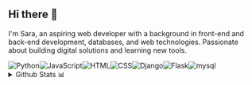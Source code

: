 ## Hi there 👋

I'm Sara, an aspiring web developer with a background in front-end and back-end development, databases, and web technologies. Passionate about building digital solutions and learning new tools.

<div style="display: flex; flex-wrap: wrap;">
<img src="https://img.shields.io/badge/Python-3776AB?style=for-the-badge&logo=python&logoColor=white" alt="Python" />
<img src="https://img.shields.io/badge/JavaScript-F7DF1E?style=for-the-badge&logo=javascript&logoColor=black" alt="JavaScript" />
<img src="https://img.shields.io/badge/HTML-E34F26?style=for-the-badge&logo=html5&logoColor=white" alt="HTML" />
<img src="https://img.shields.io/badge/CSS-1572B6?style=for-the-badge&logo=css3&logoColor=white" alt="CSS" />
<img src="https://img.shields.io/badge/Django-092E20?style=for-the-badge&logo=django&logoColor=white" alt="Django" />
<img src="https://img.shields.io/badge/Flask-000000?style=for-the-badge&logo=flask&logoColor=white" alt="Flask" />
<img src="https://img.shields.io/badge/MySQL-005C84?style=for-the-badge&logo=mysql&logoColor=white" alt="mysql" />
</div>

<details>
  <summary>Github Stats 📊</summary>
  
  <a href="#">![Stats](https://github-readme-stats.vercel.app/api?username=saramonalisa&theme=dark&count_private=true&hide_border=true&line_height=20)</a>
</details>
